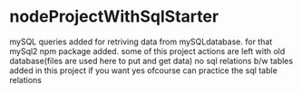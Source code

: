 # nodeProjectWithSqlStarter
mySQL queries added for retriving data from mySQLdatabase.
for that mySql2 npm package added.
some of this project actions are left with old database(files are used here to put and get data)
no sql relations b/w tables added in this project if you want yes ofcourse can practice the sql table relations
